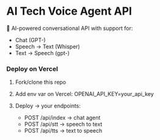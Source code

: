 # AI Tech Voice Agent API

🚀 AI-powered conversational API with support for:

* Chat (GPT-)
* Speech → Text (Whisper)
* Text → Speech (gpt-)

### Deploy on Vercel

1. Fork/clone this repo
2. Add env var on Vercel:
   OPENAI\_API\_KEY=your\_api\_key
3. Deploy → your endpoints:

   * POST /api/index → chat agent
   * POST /api/stt → speech to text
   * POST /api/tts → text to speech
